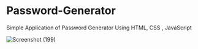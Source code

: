 # Password-Generator
Simple Application of Password Generator Using HTML, CSS , JavaScript

![Screenshot (199)](https://user-images.githubusercontent.com/63943167/143770887-57a7c9f6-11b2-4cf0-8674-94a2b6c0e309.png)


